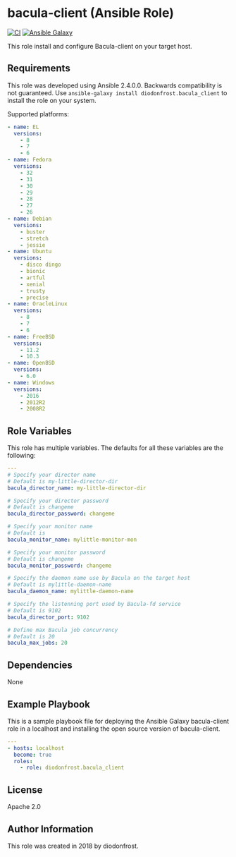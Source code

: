# bacula-client (Ansible Role)

[![CI](https://github.com/diodonfrost/ansible-role-bacula-client/workflows/CI/badge.svg)](https://github.com/diodonfrost/ansible-role-bacula-client/actions)
[![Ansible Galaxy](https://img.shields.io/badge/galaxy-diodonfrost.bacula_client-660198.svg)](https://galaxy.ansible.com/diodonfrost/bacula_client)

This role install and configure Bacula-client on your target host.

## Requirements

This role was developed using Ansible 2.4.0.0. Backwards compatibility is not guaranteed.
Use `ansible-galaxy install diodonfrost.bacula_client` to install the role on your system.

Supported platforms:

```yaml
- name: EL
  versions:
    - 8
    - 7
    - 6
- name: Fedora
  versions:
    - 32
    - 31
    - 30
    - 29
    - 28
    - 27
    - 26
- name: Debian
  versions:
    - buster
    - stretch
    - jessie
- name: Ubuntu
  versions:
    - disco dingo
    - bionic
    - artful
    - xenial
    - trusty
    - precise
- name: OracleLinux
  versions:
    - 8
    - 7
    - 6
- name: FreeBSD
  versions:
    - 11.2
    - 10.3
- name: OpenBSD
  versions:
    - 6.0
- name: Windows
  versions:
    - 2016
    - 2012R2
    - 2008R2
```

## Role Variables

This role has multiple variables. The defaults for all these variables are the following:

```yaml
---
# Specify your director name
# Default is my-little-director-dir
bacula_director_name: my-little-director-dir

# Specify your director password
# Default is changeme
bacula_director_password: changeme

# Specify your monitor name
# Default is
bacula_monitor_name: mylittle-monitor-mon

# Specify your monitor password
# Default is changeme
bacula_monitor_password: changeme

# Specify the daemon name use by Bacula on the target host
# Default is mylittle-daemon-name
bacula_daemon_name: mylittle-daemon-name

# Specify the listenning port used by Bacula-fd service
# Default is 9102
bacula_director_port: 9102

# Define max Bacula job concurrency
# Default is 20
bacula_max_jobs: 20
```

## Dependencies

None

## Example Playbook

This is a sample playbook file for deploying the Ansible Galaxy bacula-client role in a localhost and installing the open source version of bacula-client.

```yaml
---
- hosts: localhost
  become: true
  roles:
    - role: diodonfrost.bacula_client
```

## License

Apache 2.0

## Author Information

This role was created in 2018 by diodonfrost.
